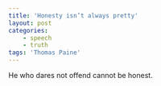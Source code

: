 ```yaml
---
title: 'Honesty isn’t always pretty'
layout: post
categories:
    - speech
    - truth
tags: 'Thomas Paine'
---
```


He who dares not offend cannot be honest.